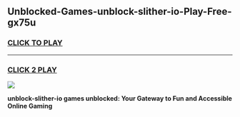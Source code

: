 
## Unblocked-Games-unblock-slither-io-Play-Free-gx75u
<h3>
<a href="https://premium76.site?title=unblock-slither-io&ref=18A1">CLICK TO PLAY</a></h3>
<hr>

<h3>
<a href="https://premium76.site?title=unblock-slither-io&ref=18A1">CLICK 2 PLAY</a>
  
</h3>

<a href="https://premium76.site?title=unblock-slither-io&ref=18A1"><img src="https://clearcache.store/games.png"></a>


**unblock-slither-io games unblocked: Your Gateway to Fun and Accessible Online Gaming**
